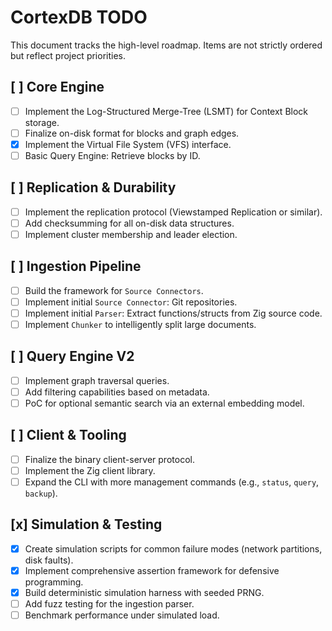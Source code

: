 # CortexDB TODO

This document tracks the high-level roadmap.
Items are not strictly ordered but reflect project priorities.

## [ ] Core Engine
- [ ] Implement the Log-Structured Merge-Tree (LSMT) for Context Block storage.
- [ ] Finalize on-disk format for blocks and graph edges.
- [x] Implement the Virtual File System (VFS) interface.
- [ ] Basic Query Engine: Retrieve blocks by ID.

## [ ] Replication & Durability
- [ ] Implement the replication protocol (Viewstamped Replication or similar).
- [ ] Add checksumming for all on-disk data structures.
- [ ] Implement cluster membership and leader election.

## [ ] Ingestion Pipeline
- [ ] Build the framework for `Source Connectors`.
- [ ] Implement initial `Source Connector`: Git repositories.
- [ ] Implement initial `Parser`: Extract functions/structs from Zig source code.
- [ ] Implement `Chunker` to intelligently split large documents.

## [ ] Query Engine V2
- [ ] Implement graph traversal queries.
- [ ] Add filtering capabilities based on metadata.
- [ ] PoC for optional semantic search via an external embedding model.

## [ ] Client & Tooling
- [ ] Finalize the binary client-server protocol.
- [ ] Implement the Zig client library.
- [ ] Expand the CLI with more management commands (e.g., `status`, `query`, `backup`).

## [x] Simulation & Testing
- [x] Create simulation scripts for common failure modes (network partitions, disk faults).
- [x] Implement comprehensive assertion framework for defensive programming.
- [x] Build deterministic simulation harness with seeded PRNG.
- [ ] Add fuzz testing for the ingestion parser.
- [ ] Benchmark performance under simulated load.
